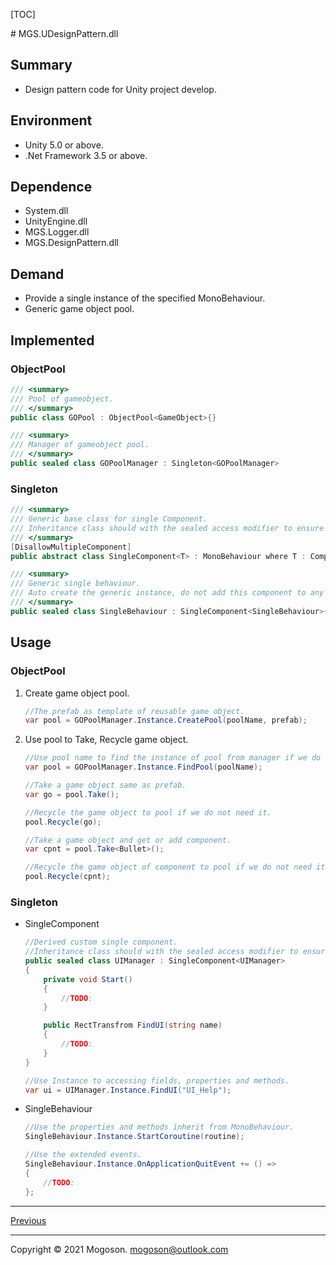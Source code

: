 [TOC]

﻿# MGS.UDesignPattern.dll

## Summary

- Design pattern code for Unity project develop.

## Environment

- Unity 5.0 or above.
- .Net Framework 3.5 or above.

## Dependence

- System.dll
- UnityEngine.dll
- MGS.Logger.dll
- MGS.DesignPattern.dll

## Demand

- Provide a single instance of the specified MonoBehaviour.
- Generic game object pool.

## Implemented

### ObjectPool

```C#
/// <summary>
/// Pool of gameobject.
/// </summary>
public class GOPool : ObjectPool<GameObject>{}

/// <summary>
/// Manager of gameobject pool.
/// </summary>
public sealed class GOPoolManager : Singleton<GOPoolManager>
```

### Singleton

```C#
/// <summary>
/// Generic base class for single Component.
/// Inheritance class should with the sealed access modifier to ensure distinct singleton.
/// </summary>
[DisallowMultipleComponent]
public abstract class SingleComponent<T> : MonoBehaviour where T : Component{}

/// <summary>
/// Generic single behaviour.
/// Auto create the generic instance, do not add this component to any GameObject by yourself.
/// </summary>
public sealed class SingleBehaviour : SingleComponent<SingleBehaviour>{}
```

## Usage

### ObjectPool
1. Create game object pool.

   ```c#
   //The prefab as template of reusable game object.
   var pool = GOPoolManager.Instance.CreatePool(poolName, prefab);
   ```

1. Use pool to Take, Recycle game object.

   ```C#
   //Use pool name to find the instance of pool from manager if we do not hold it.
   var pool = GOPoolManager.Instance.FindPool(poolName);
   
   //Take a game object same as prefab.
   var go = pool.Take();
   
   //Recycle the game object to pool if we do not need it.
   pool.Recycle(go);
   
   //Take a game object and get or add component.
   var cpnt = pool.Take<Bullet>();
   
   //Recycle the game object of component to pool if we do not need it.
   pool.Recycle(cpnt);
   ```

### Singleton

- SingleComponent

  ```C#
  //Derived custom single component.
  //Inheritance class should with the sealed access modifier to ensure distinct singleton.
  public sealed class UIManager : SingleComponent<UIManager>
  {
      private void Start()
      {
          //TODO:
      }
  
      public RectTransfrom FindUI(string name)
      {
          //TODO:
      }
  }
  
  //Use Instance to accessing fields, properties and methods. 
  var ui = UIManager.Instance.FindUI("UI_Help");
  ```

- SingleBehaviour

  ```C#
  //Use the properties and methods inherit from MonoBehaviour.
  SingleBehaviour.Instance.StartCoroutine(routine);
  
  //Use the extended events.
  SingleBehaviour.Instance.OnApplicationQuitEvent += () =>
  {
      //TODO:
  };
  ```

------

[Previous](../../README.md)

------

Copyright © 2021 Mogoson.	mogoson@outlook.com